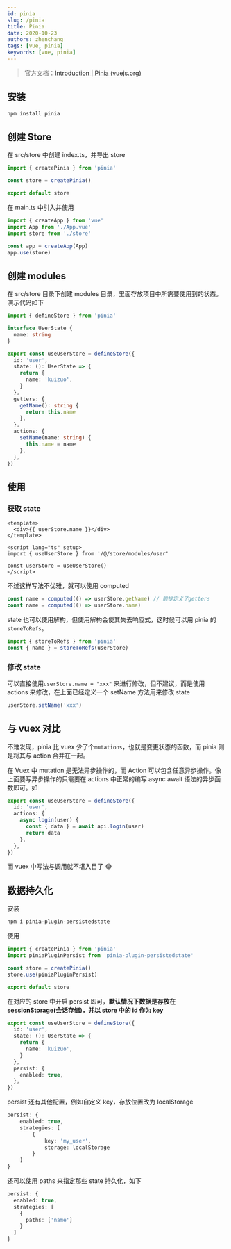 ```yaml
---
id: pinia
slug: /pinia
title: Pinia
date: 2020-10-23
authors: zhenchang
tags: [vue, pinia]
keywords: [vue, pinia]
---
```


<!-- truncate -->

> 官方文档：[Introduction | Pinia (vuejs.org)](https://pinia.vuejs.org/introduction.html)

## 安装

```bash
npm install pinia
```

## 创建 Store

在 src/store 中创建 index.ts，并导出 store

```typescript title="src/store/index.ts"
import { createPinia } from 'pinia'

const store = createPinia()

export default store
```

在 main.ts 中引入并使用

```typescript title="main.ts"
import { createApp } from 'vue'
import App from './App.vue'
import store from './store'

const app = createApp(App)
app.use(store)
```

## 创建 modules

在 src/store 目录下创建 modules 目录，里面存放项目中所需要使用到的状态。演示代码如下

```typescript title="store/modules/user.ts"
import { defineStore } from 'pinia'

interface UserState {
  name: string
}

export const useUserStore = defineStore({
  id: 'user',
  state: (): UserState => {
    return {
      name: 'kuizuo',
    }
  },
  getters: {
    getName(): string {
      return this.name
    },
  },
  actions: {
    setName(name: string) {
      this.name = name
    },
  },
})
```

## 使用

### 获取 state

```vue
<template>
  <div>{{ userStore.name }}</div>
</template>

<script lang="ts" setup>
import { useUserStore } from '/@/store/modules/user'

const userStore = useUserStore()
</script>
```

不过这样写法不优雅，就可以使用 computed

```typescript
const name = computed(() => userStore.getName) // 前提定义了getters
const name = computed(() => userStore.name)
```

state 也可以使用解构，但使用解构会使其失去响应式，这时候可以用 pinia 的 `storeToRefs`。

```typescript
import { storeToRefs } from 'pinia'
const { name } = storeToRefs(userStore)
```

### 修改 state

可以直接使用`userStore.name = "xxx"` 来进行修改，但不建议，而是使用 actions 来修改，在上面已经定义一个 setName 方法用来修改 state

```typescript
userStore.setName('xxx')
```

## 与 vuex 对比

不难发现，pinia 比 vuex 少了个`mutations`，也就是变更状态的函数，而 pinia 则是将其与 action 合并在一起。

在 Vuex 中 mutation 是无法异步操作的，而 Action 可以包含任意异步操作。像上面要写异步操作的只需要在 actions 中正常的编写 async await 语法的异步函数即可。如

```typescript
export const useUserStore = defineStore({
  id: 'user',
  actions: {
    async login(user) {
      const { data } = await api.login(user)
      return data
    },
  },
})
```

而 vuex 中写法与调用就不堪入目了 😂

## 数据持久化

安装

```bash
npm i pinia-plugin-persistedstate
```

使用

```typescript {2,5}
import { createPinia } from 'pinia'
import piniaPluginPersist from 'pinia-plugin-persistedstate'

const store = createPinia()
store.use(piniaPluginPersist)

export default store
```

在对应的 store 中开启 persist 即可，**默认情况下数据是存放在 sessionStorage(会话存储)，并以 store 中的 id 作为 key**

```typescript {8-10}
export const useUserStore = defineStore({
  id: 'user',
  state: (): UserState => {
    return {
      name: 'kuizuo',
    }
  },
  persist: {
    enabled: true,
  },
})
```

persist 还有其他配置，例如自定义 key，存放位置改为 localStorage

```typescript {3-8}
persist: {
	enabled: true,
	strategies: [
		{
			key: 'my_user',
			storage: localStorage
		}
	]
}
```

还可以使用 paths 来指定那些 state 持久化，如下

```typescript {5}
persist: {
  enabled: true,
  strategies: [
    {
      paths: ['name']
    }
  ]
}
```
